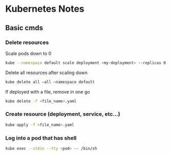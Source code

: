 # Kubernetes Notes

## Basic cmds

### Delete resources

Scale pods down to 0

```sh
kube --namespace default scale deployment <my-deployment> --replicas 0
```

Delete all resources after scaling down

```sh
kube delete all —all —namespace default
```

If deployed with a file, remove in one go

```sh
kube delete -f <file_name>.yaml
```

### Create resource (deployment, service, etc...)

```sh
kube apply -f <file_name>.yaml
```

### Log into a pod that has shell

```sh
kube exec --stdin --tty <pod> -- /bin/sh
```